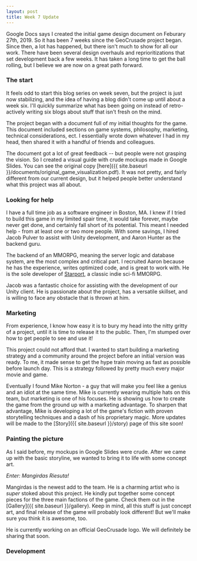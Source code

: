 ```yaml
---
layout: post
title: Week 7 Update
---
```


Google Docs says I created the initial game design document on Feburary 27th, 2019. So it has been 7 weeks since the GeoCrusade project began. Since then, a lot has happened, but there isn't much to show for all our work. There have been several design overhauls and reprioritizations that set development back a few weeks. It has taken a long time to get the ball rolling, but I believe we are now on a great path forward.

### The start

It feels odd to start this blog series on week seven, but the project is just now stabilizing, and the idea of having a blog didn't come up until about a week six. I'll quickly summarize what has been going on instead of retro-actively writing six blogs about stuff that isn't fresh on the mind. 

The project began with a document full of my initial thoughts for the game. This document included sections on game systems, philosophy, marketing, technical considerations, ect. I essentially wrote down whatever I had in my head, then shared it with a handful of friends and colleagues. 

The document got a lot of great feedback -- but people were not grasping the vision. So I created a visual guide with crude mockups made in Google Slides. You can see the original copy [here]({{ site.baseurl }}/documents/original_game_visualization.pdf). It was not pretty, and fairly different from our current design, but it helped people better understand what this project was all about.

### Looking for help

I have a full time job as a software engineer in Boston, MA. I knew if I tried to build this game in my limited spair time, it would take forever, maybe never get done, and certainly fall short of its potential. This meant I needed help - from at least one or two more people. With some savings, I hired Jacob Pulver to assist with Unity development, and Aaron Hunter as the backend guru. 

The backend of an MMORPG, meaning the server logic and database system, are the most complex and critical part. I recruited Aaron because he has the experience, writes optimized code, and is great to work with. He is the sole developer of [Starport](http://www.starportgame.com/), a classic indie sci-fi MMORPG. 

Jacob was a fantastic choice for assisting with the development of our Unity client. He is passionate about the project, has a versatile skillset, and is willing to face any obstacle that is thrown at him.

### Marketing

From experience, I know how easy it is to bury my head into the nitty gritty of a project, until it is time to release it to the public. Then, I'm stumped over how to get people to see and use it! 

This project could not afford that. I wanted to start building a marketing strategy and a community around the project before an initial version was ready. To me, it made sense to get the hype train moving as fast as possible before launch day. This is a strategy followed by pretty much every major movie and game. 

Eventually I found Mike Norton - a guy that will make you feel like a genius and an idiot at the same time. Mike is currently wearing multiple hats on this team, but marketing is one of his focuses. He is showing us how to create the game from the ground up with a marketing advantage. To sharpen that advantage, Mike is developing a lot of the game's fiction with proven storytelling techniques and a dash of his proprietary magic. More updates will be made to the [Story]({{ site.baseurl }}/story) page of this site soon!

### Painting the picture

As I said before, my mockups in Google Slides were crude. After we came up with the basic storyline, we wanted to bring it to life with some concept art. 

_Enter: Mangirdas Riesuta!_

Mangirdas is the newest add to the team. He is a charming artist who is _super_ stoked about this project. He kindly put together some concept pieces for the three main factions of the game. Check them out in the [Gallery]({{ site.baseurl }}/gallery). Keep in mind, all this stuff is just concept art, and final release of the game will probably look different! But we'll make sure you think it is awesome, too.

He is currently working on an official GeoCrusade logo. We will definitely be sharing that soon.


### Development

